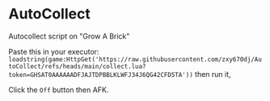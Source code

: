 # AutoCollect
Autocollect script on "Grow A Brick"

Paste this in your executor:
`loadstring(game:HttpGet('https://raw.githubusercontent.com/zxy670dj/AutoCollect/refs/heads/main/collect.lua?token=GHSAT0AAAAAADFJAJTDPBBLKLWFJ34J6QG42CFD5TA'))`
then run it,

Click the `Off` button then AFK.
